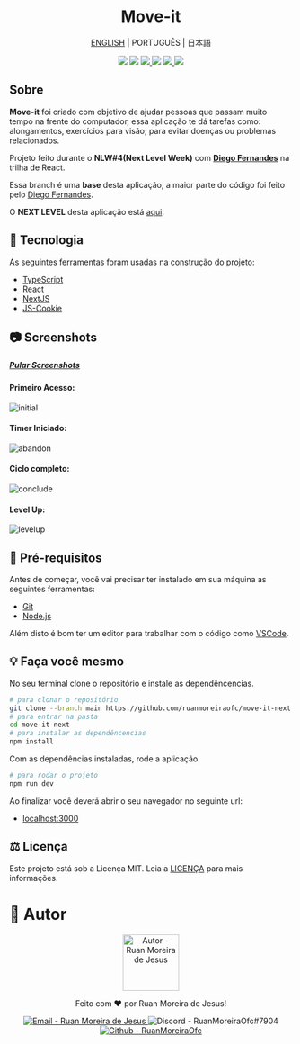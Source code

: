 <h1 align="center">Move-it</h1>

<p align="center">
  <a href="README.md">ENGLISH</a>
  |
  <a>PORTUGUÊS</a>
  |
  <a>日本語</a>
</p>

<p align="center">
    <a>
      <img src="https://img.shields.io/github/languages/count/ruanmoreiraofc/move-it-next?label=Linguagens&style=for-the-badge">
    </a>
    <a>
      <img src="https://img.shields.io/github/last-commit/ruanmoreiraofc/move-it-next/main?label=%C3%9Altimo%20Commit&style=for-the-badge">
    </a>
    <a href="#CLONE">
        <img src="https://img.shields.io/github/repo-size/ruanmoreiraofc/move-it-next?label=%C3%9Altimo%20Git&style=for-the-badge">
    </a>
    <a>
      <img src="https://img.shields.io/github/languages/code-size/ruanmoreiraofc/move-it-next?label=C%C3%B3digo&style=for-the-badge">
    </a>
    <a href="#LICENSE">
        <img src="https://img.shields.io/github/license/ruanmoreiraofc/move-it-next?label=Licen%C3%A7a&style=for-the-badge">
    </a>
    <a href="https://github.com/ruanmoreiraofc/move-it-next/issues?q=is%3Aopen">
        <img src="https://img.shields.io/github/issues/ruanmoreiraofc/move-it-next?style=for-the-badge">
    </a>
</p>

## Sobre <span id="ABOUT"></span>

<strong>Move-it</strong> foi criado com objetivo de ajudar pessoas que passam muito tempo na frente do computador, essa aplicação te dá tarefas como: alongamentos, exercícios para visão; para evitar doenças ou problemas relacionados.

Projeto feito durante o <strong>NLW#4(Next Level Week)</strong> com <a href="https://github.com/diego3g" title="CTO at Rocketseat" id="DIEGO" target="_blank"><strong>Diego Fernandes</strong></a> na trilha de React.

Essa branch é uma <strong>base</strong> desta aplicação, a maior parte do código foi feito pelo <a href="#DIEGO">Diego Fernandes</a>.

O <strong>NEXT LEVEL</strong> desta aplicação está [aqui](tree/next-level).

## :triangular_ruler: Tecnologia <span id="TECHNOLOGY"></span>

As seguintes ferramentas foram usadas na construção do projeto:

- <a href="https://www.typescriptlang.org" target=_blank>TypeScript</a>
- <a href="https://reactjs.org" target=_blank>React</a>
- <a href="https://nextjs.org" target=_blank>NextJS</a>
- <a href="https://github.com/js-cookie/js-cookie" target=_blank>JS-Cookie</a>

## :camera: Screenshots <span id="LOOKING"></span>

##### [Pular Screenshots](#CLONE)

#### Primeiro Acesso:
![initial](https://user-images.githubusercontent.com/36450847/111938870-ad81c080-8aa9-11eb-8cad-fcc90f96095d.jpg)

#### Timer Iniciado:
![abandon](https://user-images.githubusercontent.com/36450847/111938871-ae1a5700-8aa9-11eb-8967-e1bfa030b11b.jpg)

#### Ciclo completo:
![conclude](https://user-images.githubusercontent.com/36450847/111938874-aeb2ed80-8aa9-11eb-899e-4f5e8f50f223.jpg)

#### Level Up:
![levelup](https://user-images.githubusercontent.com/36450847/111938875-aeb2ed80-8aa9-11eb-9d61-3aee8be3d38f.jpg)

## :electric_plug: Pré-requisitos <span id="CLONE"></span>

Antes de começar, você vai precisar ter instalado em sua máquina as seguintes ferramentas:

- <a href="https://git-scm.com" target=_blank>Git</a>
- <a href="https://nodejs.org/en" target=_blank>Node.js</a>

Além disto é bom ter um editor para trabalhar com o código como <a href="https://code.visualstudio.com" target=_blank>VSCode</a>.

## :bulb: Faça você mesmo

No seu terminal clone o repositório e instale as dependêncencias.

```bash
# para clonar o repositório
git clone --branch main https://github.com/ruanmoreiraofc/move-it-next.git
# para entrar na pasta
cd move-it-next
# para instalar as dependêncencias
npm install
```

Com as dependências instaladas, rode a aplicação.

```bash
# para rodar o projeto
npm run dev
```

Ao finalizar você deverá abrir o seu navegador no seguinte url:
- <a href="http://localhost:3000" target=_blank>localhost:3000</a>

## :balance_scale: Licença <span id="LICENSE"></span>

Este projeto está sob a Licença MIT. Leia a [LICENÇA](LICENSE) para mais informações.

# :boy: Autor <span id="AUTHOR"></span>

<span>
<div align="center">
  <p>
    <img
      alt="Autor - Ruan Moreira de Jesus"
      title="Ruan Moreira de Jesus"
      width="100"
      src="http://github.com/ruanmoreiraofc.png">
  </p>

  Feito com :heart: por Ruan Moreira de Jesus!

  <a href="mailto:ruanmoreiraofc@hotmail.com" title="Entre em contato!" target="_blank">
    <img alt="Email - Ruan Moreira de Jesus"
      src="https://img.shields.io/badge/Email--$?style=social&logo=microsoft-outlook" >
  </a>

  <a>
    <img
      alt="Discord - RuanMoreiraOfc#7904"
      title="RuanMoreiraOfc#7904"
      src="https://img.shields.io/badge/Discord--$?style=social&logo=discord" >
  </a>

  <a href="https://github.com/ruanmoreiraofc" title="Meu Github" target="_blank">
    <img
      alt="Github - RuanMoreiraOfc"
      src="https://img.shields.io/github/followers/ruanmoreiraofc?style=social">
  </a>
</div>
</span>